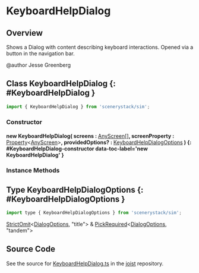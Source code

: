 # KeyboardHelpDialog

## Overview

Shows a Dialog with content describing keyboard interactions. Opened via a button in the navigation bar.

@author Jesse Greenberg

## Class KeyboardHelpDialog {: #KeyboardHelpDialog }


```js
import { KeyboardHelpDialog } from 'scenerystack/sim';
```
### Constructor

#### new KeyboardHelpDialog( screens : <span style="font-weight: 400;">[AnyScreen](../sim/Screen.md#AnyScreen)[]</span>, screenProperty : <span style="font-weight: 400;">[Property](../axon/Property.md)&lt;[AnyScreen](../sim/Screen.md#AnyScreen)&gt;</span>, providedOptions? : <span style="font-weight: 400;">[KeyboardHelpDialogOptions](../sim/KeyboardHelpDialog.md#KeyboardHelpDialogOptions)</span> ) {: #KeyboardHelpDialog-constructor data-toc-label='new KeyboardHelpDialog' }

### Instance Methods





## Type KeyboardHelpDialogOptions {: #KeyboardHelpDialogOptions }


```js
import type { KeyboardHelpDialogOptions } from 'scenerystack/sim';
```


[StrictOmit](../phet-core/StrictOmit.md)&lt;[DialogOptions](../sim/Dialog.md#DialogOptions), "title"&gt; &amp; [PickRequired](../phet-core/PickRequired.md)&lt;[DialogOptions](../sim/Dialog.md#DialogOptions), "tandem"&gt;



## Source Code

See the source for [KeyboardHelpDialog.ts](https://github.com/phetsims/joist/blob/main/js/KeyboardHelpDialog.ts) in the [joist](https://github.com/phetsims/joist) repository.
